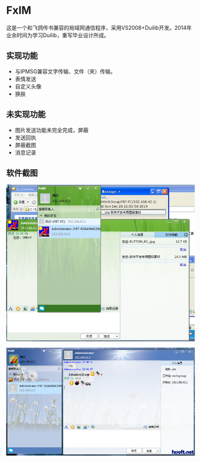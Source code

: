 # FxIM
这是一个和飞鸽传书兼容的局域网通信程序，采用VS2008+Duilib开发。2014年业余时间为学习Duilib，重写毕业设计所成。

## 实现功能

* 与IPMSG兼容文字传输、文件（夹）传输。
* 表情发送
* 自定义头像
* 换肤

## 未实现功能

* 图片发送功能未完全完成，屏蔽
* 发送回执
* 屏蔽截图
* 消息记录

## 软件截图

![FxIM与虚拟机中的IPMSG通信](./screenshot/FxIM1.jpg)

![FxIM与虚拟机中的FxIM通信](./screenshot/FxIM2.png)
